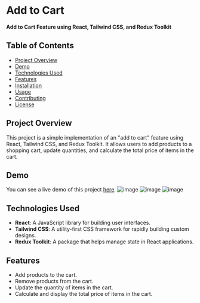 # Add to Cart

**Add to Cart Feature using React, Tailwind CSS, and Redux Toolkit**

## Table of Contents

- [Project Overview](#project-overview)
- [Demo](#demo)
- [Technologies Used](#technologies-used)
- [Features](#features)
- [Installation](#installation)
- [Usage](#usage)
- [Contributing](#contributing)
- [License](#license)

## Project Overview

This project is a simple implementation of an "add to cart" feature using React, Tailwind CSS, and Redux Toolkit. It allows users to add products to a shopping cart, update quantities, and calculate the total price of items in the cart.

## Demo

You can see a live demo of this project [here](https://add-to-cart-2023.netlify.app/).
![image](https://github.com/anandkishorgupta/Add-to-Cart-using-redux-toolKit/assets/85511831/9e1d57be-ec22-4a1e-a054-2437b39912e4)
![image](https://github.com/anandkishorgupta/Add-to-Cart-using-redux-toolKit/assets/85511831/fed88fbc-7c84-4c3e-8b49-2718a37a9131)
![image](https://github.com/anandkishorgupta/Add-to-Cart-using-redux-toolKit/assets/85511831/9e0beb0f-9c36-4f95-8740-bc6d4d7103f3)


## Technologies Used

- **React**: A JavaScript library for building user interfaces.
- **Tailwind CSS**: A utility-first CSS framework for rapidly building custom designs.
- **Redux Toolkit**: A package that helps manage state in React applications.

## Features

- Add products to the cart.
- Remove products from the cart.
- Update the quantity of items in the cart.
- Calculate and display the total price of items in the cart.


